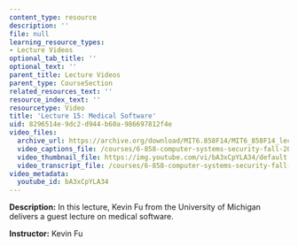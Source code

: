 ```yaml
---
content_type: resource
description: ''
file: null
learning_resource_types:
- Lecture Videos
optional_tab_title: ''
optional_text: ''
parent_title: Lecture Videos
parent_type: CourseSection
related_resources_text: ''
resource_index_text: ''
resourcetype: Video
title: 'Lecture 15: Medical Software'
uid: 8296514e-9dc2-d944-b60a-986697812f4e
video_files:
  archive_url: https://archive.org/download/MIT6.858F14/MIT6_858F14_lec15_300k.mp4
  video_captions_file: /courses/6-858-computer-systems-security-fall-2014/791962101c6f5781b3e31e7a15850e48_bA3xCpYLA34.vtt
  video_thumbnail_file: https://img.youtube.com/vi/bA3xCpYLA34/default.jpg
  video_transcript_file: /courses/6-858-computer-systems-security-fall-2014/61a6c1fe0dd77b7d61acb587fadd2083_bA3xCpYLA34.pdf
video_metadata:
  youtube_id: bA3xCpYLA34
---
```


**Description:** In this lecture, Kevin Fu from the University of Michigan delivers a guest lecture on medical software.

**Instructor:** Kevin Fu